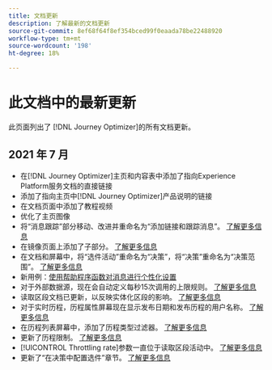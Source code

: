 ```yaml
---
title: 文档更新
description: 了解最新的文档更新
source-git-commit: 8ef68f64f8ef354bced99f0eaada78be22488920
workflow-type: tm+mt
source-wordcount: '198'
ht-degree: 18%

---
```



# 此文档中的最新更新

此页面列出了
[!DNL Journey Optimizer]的所有文档更新。

## 2021 年 7 月

* 在[!DNL Journey Optimizer]主页和内容表中添加了指向Experience Platform服务文档的直接链接
* 添加了指向主页中[!DNL Journey Optimizer]产品说明的链接
* 在文档页面中添加了教程视频
* 优化了主页图像
* 将“消息跟踪”部分移动、改进并重命名为“添加链接和跟踪消息”。 [了解更多信息](message-tracking.md)
* 在镜像页面上添加了子部分。 [了解更多信息](message-tracking.md#mirror-page)
* 在文档和屏幕中，将“选件活动”重命名为“决策”，将“决策”重命名为“决策范围”。 [了解更多信息](offers/get-started/starting-offer-decisioning.md)
* 新用例：[使用帮助程序函数对消息进行个性化设置](personalization/personalization-use-case-helper-functions.md)
* 对于外部数据源，现在会自动定义每秒15次调用的上限规则。 [了解更多信息](configuration/external-systems.md#capping)
* 读取区段文档已更新，以反映实体化区段的影响。 [了解更多信息](building-journeys/read-segment.md)
* 对于实时历程，历程属性屏幕现在显示发布日期和发布历程的用户名称。 [了解更多信息](building-journeys/journey-gs.md#change-properties)
* 在历程列表屏幕中，添加了历程类型过滤器。 [了解更多信息](user-interface.md#section_lgm_hpz_pgb)
* 更新了历程限制。 [了解更多信息](building-journeys/limitations.md)
* [!UICONTROL Throttling rate]参数一直位于读取区段活动中。 [了解更多信息](building-journeys/read-segment.md#configuring-segment-trigger-activity)
* 更新了“在决策中配置选件”章节。 [了解更多信息](offers/offer-activities/configure-offer-selection.md)
 